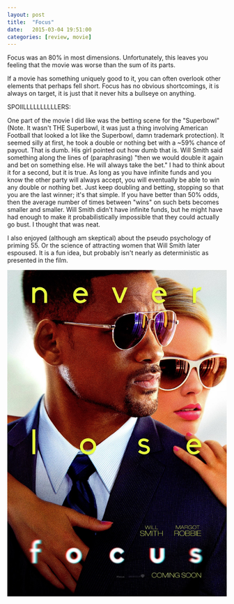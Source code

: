 ```yaml
---
layout: post
title:  "Focus"
date:   2015-03-04 19:51:00
categories: [review, movie]
---
```

Focus was an 80% in most dimensions. Unfortunately, this leaves you feeling that the movie was worse than the sum of its parts.

If a movie has something uniquely good to it, you can often overlook other elements that perhaps fell short. Focus has no obvious shortcomings, it is always on target, it is just that it never hits a bullseye on anything.

SPOIILLLLLLLLLLERS:

One part of the movie I did like was the betting scene for the "Superbowl" (Note. It wasn't THE Superbowl, it was just a thing involving American Football that looked a lot like the Superbowl, damn trademark protection). It seemed silly at first, he took a double or nothing bet with a ~59% chance of payout. That is dumb. His girl pointed out how dumb that is. Will Smith said something along the lines of (paraphrasing) "then we would double it again and bet on something else. He will always take the bet." I had to think about it  for a second, but it is true. As long as you have infinite funds and you know the other party will always accept, you will eventually be able to win any double or nothing bet. Just keep doubling and betting, stopping so that you are the last winner; it's that simple. If you have better than 50% odds, then the average number of times between "wins" on such bets becomes smaller and smaller. Will Smith didn't have infinite funds, but he might have had enough to make it probabilistically impossible that they could actually go bust. I thought that was neat.

I also enjoyed (although am skeptical) about the pseudo psychology of priming 55. Or the science of attracting women that Will Smith later espoused. It is a fun idea, but probably isn't nearly as deterministic as presented in the film.

<div class="videos">
<div class="video">
<img src="/assets/focus-poster.jpg"/>
</div>
</div>
